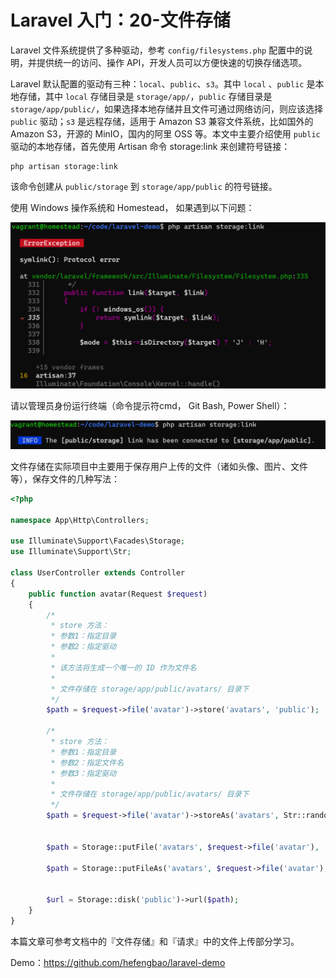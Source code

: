 # Laravel 入门：20-文件存储

Laravel 文件系统提供了多种驱动，参考 `config/filesystems.php` 配置中的说明，并提供统一的访问、操作 API，开发人员可以方便快速的切换存储选项。

Laravel 默认配置的驱动有三种：`local`、`public`、`s3`。其中 `local` 、`public` 是本地存储，其中 `local` 存储目录是 `storage/app/`，`public` 存储目录是 `storage/app/public/`，如果选择本地存储并且文件可通过网络访问，则应该选择 `public` 驱动；`s3` 是远程存储，适用于 Amazon S3 兼容文件系统，比如国外的 Amazon S3，开源的 MinIO，国内的阿里 OSS 等。本文中主要介绍使用 `public` 驱动的本地存储，首先使用 Artisan 命令 storage:link 来创建符号链接：

```shell
php artisan storage:link
```

该命令创建从 `public/storage` 到 `storage/app/public` 的符号链接。

使用 Windows 操作系统和 Homestead， 如果遇到以下问题：

![](./src/zXkaz4HWwrC7thlqmZKhPyOGPjRcZX5RJu9DWc2i.png)

请以管理员身份运行终端（命令提示符cmd， Git Bash, Power Shell）：

![](./src/sbRGpiXJXgjabcOzMGUGkqsVelKmYOh5i75FoQfy.png)

文件存储在实际项目中主要用于保存用户上传的文件（诸如头像、图片、文件等），保存文件的几种写法：

```php
<?php

namespace App\Http\Controllers;

use Illuminate\Support\Facades\Storage;
use Illuminate\Support\Str;

class UserController extends Controller
{
    public function avatar(Request $request)
    {
        /*
         * store 方法：
         * 参数1：指定目录
         * 参数2：指定驱动
         *
         * 该方法将生成一个唯一的 ID 作为文件名
         *
         * 文件存储在 storage/app/public/avatars/ 目录下
         */
        $path = $request->file('avatar')->store('avatars', 'public');

        /*
         * store 方法：
         * 参数1：指定目录
         * 参数2：指定文件名
         * 参数3：指定驱动
         *
         * 文件存储在 storage/app/public/avatars/ 目录下
         */
        $path = $request->file('avatar')->storeAs('avatars', Str::random().'.jpg','public');


        $path = Storage::putFile('avatars', $request->file('avatar'), 'public');

        $path = Storage::putFileAs('avatars', $request->file('avatar'), Str::random().'.jpg', 'public');


        $url = Storage::disk('public')->url($path);
    }
}
```

本篇文章可参考文档中的『文件存储』和『请求』中的文件上传部分学习。

Demo：https://github.com/hefengbao/laravel-demo